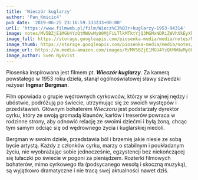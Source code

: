 ```yaml
---
title: 'Wieczór kuglarzy'
author: 'Pan_Kmicic4'
pub_date: '2019-06-25 23:16:59.333233+00:00'
url1: 'https://www.filmweb.pl/film/Wiecz%C3%B3r+kuglarzy-1953-94314'
image: notes/MV5BZjE1MGU4YzQtMWUwMy00MjFiLTlkMTktYjQ3MGMxNDRiZWVhXkEyXkFqcGdeQXVyOTc5MDI5NjE._V1_.jpg
image_full: https://storage.googleapis.com/piosenka-media/media/notes/MV5BZjE1MGU4YzQtMWUwMy00MjFiLTlkMTktYjQ3MGMxNDRiZWVhXkEyXkFqcGdeQXVyOTc5MDI5NjE._V1_.jpg
image_thumb: https://storage.googleapis.com/piosenka-media/media/notes/MV5BZjE1MGU4YzQtMWUwMy00MjFiLTlkMTktYjQ3MGMxNDRiZWVhXkEyXkFqcGdeQXVyOTc5MDI5NjE._V1_.jpg.0x300_q85_upscale.jpg
image_url: https://m.media-amazon.com/images/M/MV5BZjE1MGU4YzQtMWUwMy00MjFiLTlkMTktYjQ3MGMxNDRiZWVhXkEyXkFqcGdeQXVyOTc5MDI5NjE@._V1_.jpg
image_author: Sven Nykvist
---
```


Piosenka inspirowana jest filmem pt. **_Wieczór kuglarzy_**. Za kamerą powstałego w 1953 roku dzieła, stanął ogólnoświatowej sławy szwedzki reżyser **Ingmar Bergman**.

Film opowiada o grupie wędrownych cyrkowców, którzy w skrajnej nędzy i ubóstwie, podróżują po świecie, utrzymując się ze swoich występów i przedstawień. Głównym bohaterem _Wieczoru_  jest podstarzały dyrektor cyrku, który ze swoją gromadą klaunów, karłów i treserów powraca w rodzinne strony, aby odnowić relację ze swoimi dziećmi i byłą żoną, chcąc tym samym odciąć się od wędrownego życia i kuglarskiej niedoli.

Bergman w swoim dziele, przedstawia ból i brzemię jakie niesie ze sobą bycie artystą. Każdy z członków cyrku, marzy o stabilnym i poukładanym życiu, nie wyobrażając sobie jednocześnie, egzystencji bez niekończącej się tułaczki po świecie w pogoni za pieniądzem. Rozterki filmowych bohaterów, mimo cyrkowego tła \(podsycanego wesołą i skoczną muzyką\), są wyjątkowo dramatyczne i nie tracą swej aktualności nawet dziś.
